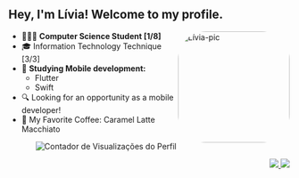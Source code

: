 
## Hey, I'm Lívia! Welcome to my profile.


<img align="right" alt="Lívia-pic" height="200" width="200" style="border-radius:50px;" src="https://wallpapers-clan.com/wp-content/uploads/2022/05/cute-pfp-04.jpg">

<div align="left">
 
-  👩🏾‍💻 **Computer Science Student [1/8]**
-  🎓 Information Technology Technique [3/3]
-  📍 **Studying Mobile development:**
    - Flutter
    - Swift
-  🔍 Looking for an opportunity as a mobile developer!
-  🍵 My Favorite Coffee: Caramel Latte Macchiato

</div>

<p align="right">
 <img src="https://komarev.com/ghpvc/?username=liviadesouza&color=C5472E" alt="Contador de Visualizações do Perfil">
</p>

<div align="right">
 <a href="mailto:analiviadesouza.contato@gmail.com">
  <img src="https://img.shields.io/badge/-%2322272D?style=for-the-badge&logo=gmail">
 </a>
 
 <a href="https://www.linkedin.com/in/analiviadesouza/">
  <img src="https://img.shields.io/badge/-%2322272D?style=for-the-badge&logo=linkedin&logoColor=blue">
 </a>
</div>
